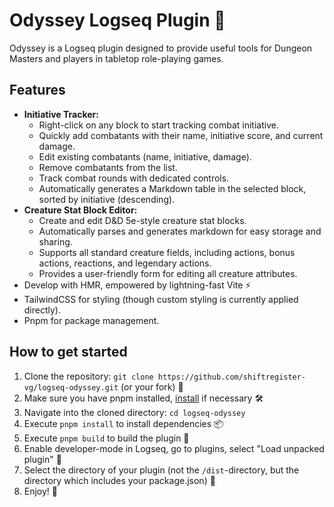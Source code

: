 # Odyssey Logseq Plugin 🚀

Odyssey is a Logseq plugin designed to provide useful tools for Dungeon Masters and players in tabletop role-playing games.

## Features

- **Initiative Tracker:**
  - Right-click on any block to start tracking combat initiative.
  - Quickly add combatants with their name, initiative score, and current damage.
  - Edit existing combatants (name, initiative, damage).
  - Remove combatants from the list.
  - Track combat rounds with dedicated controls.
  - Automatically generates a Markdown table in the selected block, sorted by initiative (descending).
- **Creature Stat Block Editor:**
  - Create and edit D&D 5e-style creature stat blocks.
  - Automatically parses and generates markdown for easy storage and sharing.
  - Supports all standard creature fields, including actions, bonus actions, reactions, and legendary actions.
  - Provides a user-friendly form for editing all creature attributes.
- Develop with HMR, empowered by lightning-fast Vite ⚡
- TailwindCSS for styling (though custom styling is currently applied directly).
- Pnpm for package management.

## How to get started
1. Clone the repository: `git clone https://github.com/shiftregister-vg/logseq-odyssey.git` (or your fork) 🔨
2. Make sure you have pnpm installed, [install](https://pnpm.io/installation) if necessary 🛠
3. Navigate into the cloned directory: `cd logseq-odyssey`
4. Execute `pnpm install` to install dependencies 📦
5. Execute `pnpm build` to build the plugin 🚧
6. Enable developer-mode in Logseq, go to plugins, select "Load unpacked plugin" 🔌
7. Select the directory of your plugin (not the `/dist`-directory, but the directory which includes your package.json) 📂
8. Enjoy! 🎉